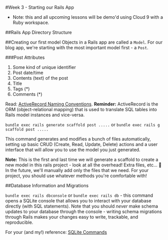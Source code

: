 #Week 3 - Starting our Rails App

* Note: this and all upcoming lessons will be demo'd using Cloud 9 with a Ruby workspace.

##Rails App Directory Structure

##Creating our first model
Objects in a Rails app are called a `Model`. For our blog app, we're starting with the most important model first - a `Post`.

###Post Attributes
1. Some kind of unique identifier
2. Post date/time
3. Contents (text) of the post
4. Title
5. Tags (*)
6. Comments (*)

Read: [ActiveRecord Naming Conventions](http://guides.rubyonrails.org/active_record_basics.html#convention-over-configuration-in-active-record). **Reminder:** ActiveRecord is the ORM (object-relational mapping) that is used to translate SQL tables into Rails model instances and vice-versa.

`bundle exec rails generate scaffold post .....` or `bundle exec rails g scaffold post .....`

This command generates and modifies a bunch of files automatically, setting up basic CRUD (Create, Read, Update, Delete) actions and a user interface that will allow you to use the model you just generated.

**Note:** This is the first and last time we will generate a scaffold to create a new model in this rails project - look at all the overhead! Extra files, etc... :no_good: In the future, we'll manually add only the files that we need. For your project, you should use whatever methods you're comfortable with!

##Database Information and Migrations

`bundle exec rails dbconsole` or `bundle exec rails db` - this command opens a SQLite console that allows you to interact with your database directly (with SQL statements). Note that you should *never* make schema updates to your database through the console - writing schema migrations through Rails makes your changes easy to write, trackable, and reproducible.

For your (and my!) reference: [SQLite Commands](http://www.tutorialspoint.com/sqlite/sqlite_commands.htm)
